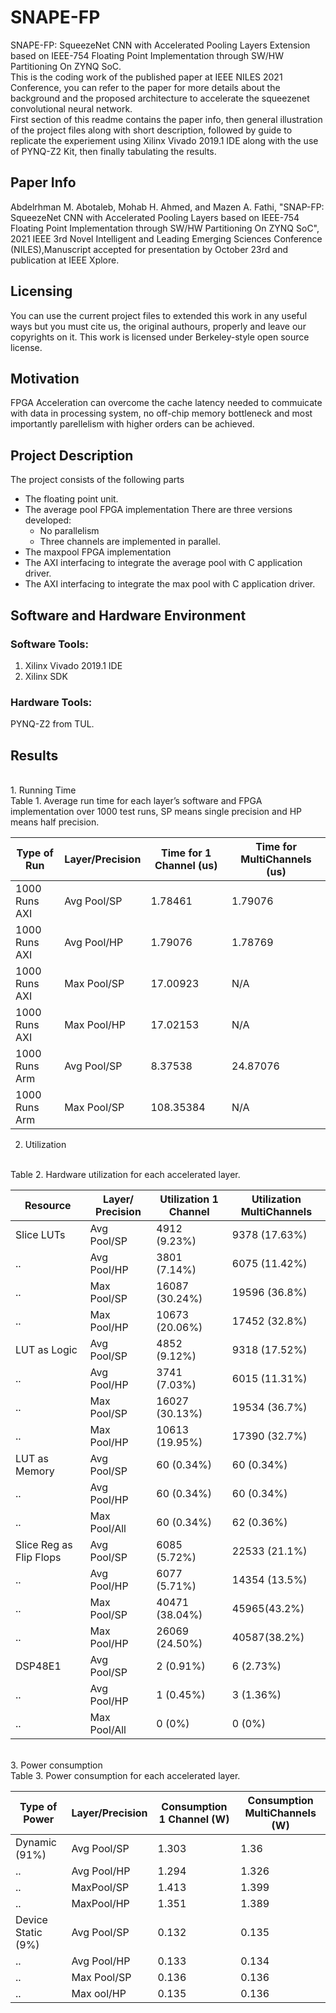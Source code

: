 # SNAPE-FP
SNAPE-FP: SqueezeNet CNN with Accelerated Pooling Layers Extension based on IEEE-754 Floating Point Implementation through SW/HW Partitioning On ZYNQ SoC.</br>
This is the coding work of the published paper at IEEE NILES 2021 Conference, you can refer to the paper for more details about the background and the proposed architecture to accelerate the squeezenet convolutional neural network.</br>
First section of this readme contains the paper info, then general illustration of the project files along with short description, followed by guide to replicate the experiement using Xilinx Vivado 2019.1 IDE along with the use of PYNQ-Z2 Kit, then finally tabulating the results.

## Paper Info
Abdelrhman M. Abotaleb, Mohab H. Ahmed, and Mazen A. Fathi, "SNAP-FP: SqueezeNet CNN with Accelerated
Pooling Layers based on IEEE-754 Floating Point Implementation through SW/HW Partitioning On ZYNQ SoC",
2021 IEEE 3rd Novel Intelligent and Leading Emerging Sciences Conference (NILES),Manuscript accepted for
presentation by October 23rd and publication at IEEE Xplore.

## Licensing
You can use the current project files to extended this work in any useful ways but you must cite us, the original authours, properly and leave our copyrights on it.
This work is licensed under Berkeley-style open source license.

## Motivation
FPGA Acceleration can overcome the cache latency needed to commuicate with data in processing system, no off-chip memory bottleneck and most importantly parellelism with higher orders can be achieved. 

## Project Description 
The project consists of the following parts
- The floating point unit.
- The average pool FPGA implementation
    There are three versions developed:
    - No parallelism 
    - Three channels are implemented in parallel.
- The maxpool FPGA implementation
- The AXI interfacing to integrate the average pool with C application driver.
- The AXI interfacing to integrate the max pool with C application driver.


## Software and Hardware Environment

### Software Tools:

1. Xilinx Vivado 2019.1 IDE
2. Xilinx SDK

### Hardware Tools:

PYNQ-Z2 from TUL.

## Results
</br>
1. Running Time
</br>
Table 1. Average run time for each layer’s software and FPGA implementation over 1000 test runs, SP means single precision and HP means half precision.

|Type of Run | Layer/Precision |Time for 1 Channel (us) | Time for MultiChannels (us)|
| --------------- | ---------- | ----------------------- | -------------------------- |
|1000 Runs AXI | Avg Pool/SP | 1.78461 | 1.79076|
|1000 Runs AXI | Avg Pool/HP | 1.79076 | 1.78769|
|1000 Runs AXI | Max Pool/SP | 17.00923 | N/A|
|1000 Runs AXI | Max Pool/HP | 17.02153 | N/A|
|1000 Runs Arm | Avg Pool/SP | 8.37538 |24.87076 |
|1000 Runs Arm | Max Pool/SP | 108.35384 | N/A |

2. Utilization
</br>
Table 2. Hardware utilization for each accelerated layer.

|Resource | Layer/ Precision | Utilization 1 Channel | Utilization MultiChannels|
| ---------- | ---------- | ------------ | ------------- |
|Slice LUTs | Avg Pool/SP | 4912 (9.23%) | 9378 (17.63%) |
| .. | Avg Pool/HP | 3801 (7.14%) | 6075 (11.42%) |
| .. | Max Pool/SP | 16087 (30.24%) | 19596 (36.8%) |
| .. | Max Pool/HP | 10673 (20.06%) | 17452 (32.8%) |
| LUT as Logic | Avg Pool/SP | 4852 (9.12%) | 9318 (17.52%)|
| .. | Avg Pool/HP | 3741 (7.03%) | 6015 (11.31%)|
| .. | Max Pool/SP | 16027 (30.13%) | 19534 (36.7%)|
| .. | Max Pool/HP | 10613 (19.95%) | 17390 (32.7%)|
| LUT as Memory | Avg Pool/SP | 60 (0.34%) | 60 (0.34%) |
| .. | Avg Pool/HP | 60 (0.34%) | 60 (0.34%) | 
| .. | Max Pool/All |  60 (0.34%) | 62 (0.36%)|
| Slice Reg as Flip Flops | Avg Pool/SP | 6085 (5.72%) |  22533 (21.1%)|
| .. | Avg Pool/HP | 6077 (5.71%) | 14354 (13.5%)|
| .. | Max Pool/SP | 40471 (38.04%) | 45965(43.2%)|
| .. | Max Pool/HP | 26069 (24.50%) | 40587(38.2%)|
| DSP48E1 | Avg Pool/SP | 2 (0.91%) | 6 (2.73%)|
| .. | Avg Pool/HP | 1 (0.45%) | 3 (1.36%)|
| .. | Max Pool/All | 0 (0%) | 0 (0%)|




</br>
3. Power consumption
</br>
Table 3. Power consumption for each accelerated layer.

|Type of Power | Layer/Precision | Consumption 1 Channel (W) | Consumption MultiChannels (W) |
| ------------- | --------------- | ------------------------- | ----------------------------- |
| Dynamic (91%) | Avg Pool/SP | 1.303 | 1.36 |
| .. | Avg Pool/HP | 1.294 | 1.326|
| .. | MaxPool/SP | 1.413| 1.399|
| .. | MaxPool/HP | 1.351| 1.389|
|Device Static (9%) | Avg Pool/SP| 0.132 | 0.135|
| .. | Avg Pool/HP | 0.133 | 0.134|
| .. | Max Pool/SP | 0.136 | 0.136|
| .. | Max ool/HP | 0.135 | 0.136|

